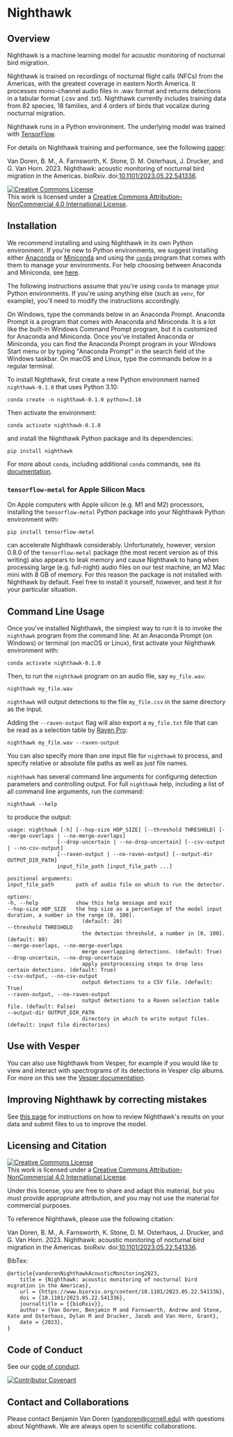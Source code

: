 Nighthawk
=========

## Overview

Nighthawk is a machine learning model for acoustic monitoring of nocturnal bird migration. 

Nighthawk is trained on recordings of nocturnal flight calls (NFCs) from the Americas, with the greatest coverage in eastern North America. It processes mono-channel audio files in .wav format and returns detections in a tabular format (.csv and .txt). Nighthawk currently includes training data from 82 species, 18 families, and 4 orders of birds that vocalize during nocturnal migration.

Nighthawk runs in a Python environment. The underlying model was trained with [TensorFlow](tensorflow.org). 

For details on Nighthawk training and performance, see the following [paper](https://www.biorxiv.org/content/10.1101/2023.05.22.541336):

Van Doren, B. M., A. Farnsworth, K. Stone, D. M. Osterhaus, J. Drucker, and G. Van Horn. 2023. Nighthawk: acoustic monitoring of nocturnal bird migration in the Americas. bioRxiv. doi:[10.1101/2023.05.22.541336](https://www.biorxiv.org/content/10.1101/2023.05.22.541336).

<a rel="license" href="http://creativecommons.org/licenses/by-nc/4.0/"><img alt="Creative Commons License" style="border-width:0" src="https://i.creativecommons.org/l/by-nc/4.0/88x31.png" /></a><br />This work is licensed under a <a rel="license" href="http://creativecommons.org/licenses/by-nc/4.0/">Creative Commons Attribution-NonCommercial 4.0 International License</a>.

## Installation

We recommend installing and using Nighthawk in its own Python environment.
If you're new to Python environments, we suggest installing either
[Anaconda](https://www.anaconda.com/download) or
[Miniconda](https://docs.conda.io/en/latest/miniconda.html) and using
the [`conda`](https://docs.conda.io/projects/conda/en/stable/) program
that comes with them to manage your environments. For help choosing
between Anaconda and Miniconda, see
[here](https://conda.io/projects/conda/en/stable/user-guide/install/download.html).

The following instructions assume that you're using `conda` to manage
your Python environments. If you're using anything else (such as `venv`,
for example), you'll need to modify the instructions accordingly.

On Windows, type the commands below in an Anaconda Prompt. Anaconda
Prompt is a program that comes with Anaconda and Miniconda. It is a
lot like the built-in Windows Command Prompt program, but it is
customized for Anaconda and Miniconda. Once you've installed Anaconda
or Miniconda, you can find the Anaconda Prompt program in your Windows
Start menu or by typing "Anaconda Prompt" in the search field of the
Windows taskbar. On macOS and Linux, type the commands below in a regular
terminal.

To install Nighthawk, first create a new Python environment named
`nighthawk-0.1.0` that uses Python 3.10:

    conda create -n nighthawk-0.1.0 python=3.10

Then activate the environment:

    conda activate nighthawk-0.1.0

and install the Nighthawk Python package and its dependencies:

    pip install nighthawk

For more about `conda`, including additional `conda` commands, see its
[documentation](https://docs.conda.io/projects/conda/en/stable/).

### `tensorflow-metal` for Apple Silicon Macs

On Apple computers with Apple silicon (e.g. M1 and M2)
processors, installing the ``tensorflow-metal`` Python package
into your Nighthawk Python environment with:

    pip install tensorflow-metal

can accelerate Nighthawk considerably. Unfortunately, however,
version 0.8.0 of the ``tensorflow-metal`` package (the most recent
version as of this writing) also appears to leak memory and cause
Nighthawk to hang when processing large (e.g. full-night) audio files
on our test machine, an M2 Mac mini with 8 GB of memory. For this
reason the package is not installed with Nighthawk by default.
Feel free to install it yourself, however, and test it for your
particular situation.

## Command Line Usage

Once you've installed Nighthawk, the simplest way to run it is to invoke
the `nighthawk` program from the command line. At an Anaconda Prompt
(on Windows) or terminal (on macOS or Linux), first activate your
Nighthawk environment with:

    conda activate nighthawk-0.1.0

Then, to run the `nighthawk` program on an audio file, say `my_file.wav`:

    nighthawk my_file.wav

`nighthawk` will output detections to the file `my_file.csv` in the
same directory as the input.

Adding the `--raven-output` flag will also export a `my_file.txt` file
that can be read as a selection table by
[Raven Pro](https://ravensoundsoftware.com/software/raven-pro/):

    nighthawk my_file.wav --raven-output

You can also specify more than one input file for `nighthawk` to process,
and specify relative or absolute file paths as well as just file names.

`nighthawk` has several command line arguments for configuring detection
parameters and controlling output. For full `nighthawk` help, including a
list of all command line arguments, run the command:

    nighthawk --help
  
to produce the output:

    usage: nighthawk [-h] [--hop-size HOP_SIZE] [--threshold THRESHOLD] [--merge-overlaps | --no-merge-overlaps]
                    [--drop-uncertain | --no-drop-uncertain] [--csv-output | --no-csv-output]
                    [--raven-output | --no-raven-output] [--output-dir OUTPUT_DIR_PATH]
                    input_file_path [input_file_path ...]

    positional arguments:
    input_file_path       path of audio file on which to run the detector.

    options:
    -h, --help            show this help message and exit
    --hop-size HOP_SIZE   the hop size as a percentage of the model input duration, a number in the range (0, 100].
                            (default: 20)
    --threshold THRESHOLD
                            the detection threshold, a number in [0, 100]. (default: 80)
    --merge-overlaps, --no-merge-overlaps
                            merge overlapping detections. (default: True)
    --drop-uncertain, --no-drop-uncertain
                            apply postprocessing steps to drop less certain detections. (default: True)
    --csv-output, --no-csv-output
                            output detections to a CSV file. (default: True)
    --raven-output, --no-raven-output
                            output detections to a Raven selection table file. (default: False)
    --output-dir OUTPUT_DIR_PATH
                            directory in which to write output files. (default: input file directories)

## Use with Vesper
  
You can also use Nighthawk from Vesper, for example if you would like to
view and interact with spectrograms of its detections in Vesper clip albums.
For more on this see the
[Vesper documentation](https://vesper.readthedocs.io/en/latest/faq.html#how-do-i-use-nighthawk-with-vesper).

## Improving Nighthawk by correcting mistakes

See [this page](instructions/feedback/model_feedback.md) for instructions on how to review Nighthawk's results on your data and submit files to us to improve the model.

## Licensing and Citation

<a rel="license" href="http://creativecommons.org/licenses/by-nc/4.0/"><img alt="Creative Commons License" style="border-width:0" src="https://i.creativecommons.org/l/by-nc/4.0/88x31.png" /></a><br />This work is licensed under a <a rel="license" href="http://creativecommons.org/licenses/by-nc/4.0/">Creative Commons Attribution-NonCommercial 4.0 International License</a>.

Under this license, you are free to share and adapt this material, but you must provide appropriate attribution, and you may not use the material for commercial purposes.
  
To reference Nighthawk, please use the following citation:

Van Doren, B. M., A. Farnsworth, K. Stone, D. M. Osterhaus, J. Drucker, and G. Van Horn. 2023. Nighthawk: acoustic monitoring of nocturnal bird migration in the Americas. bioRxiv. doi:[10.1101/2023.05.22.541336](https://www.biorxiv.org/content/10.1101/2023.05.22.541336).

BibTex:
    
    @article{vandorenNighthawkAcousticMonitoring2023,
        title = {Nighthawk: acoustic monitoring of nocturnal bird migration in the Americas},
        url = {https://www.biorxiv.org/content/10.1101/2023.05.22.541336},
        doi = {10.1101/2023.05.22.541336},
        journaltitle = {{bioRxiv}},
        author = {Van Doren, Benjamin M and Farnsworth, Andrew and Stone, Kate and Osterhaus, Dylan M and Drucker, Jacob and Van Horn, Grant},
        date = {2023},
    }

## Code of Conduct

See our [code of conduct](CODE_OF_CONDUCT.md).

[![Contributor Covenant](https://img.shields.io/badge/Contributor%20Covenant-2.1-4baaaa.svg)](code_of_conduct.md) 

## Contact and Collaborations

Please contact Benjamin Van Doren (vandoren@cornell.edu) with questions about Nighthawk. We are always open to scientific collaborations.  

<!-- ![Image of Zenodo DOI badge](https://zenodo.org/badge/DOI/DOIHERE) -->
